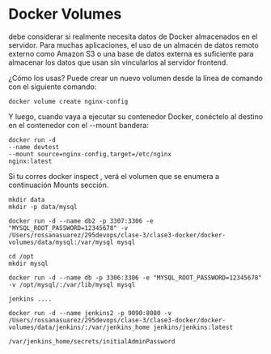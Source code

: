 # Docker Volumes

debe considerar si realmente necesita datos de Docker almacenados en el servidor. Para muchas aplicaciones, el uso de un almacén de datos remoto externo como Amazon S3 o una base de datos externa es suficiente para almacenar los datos que usan sin vincularlos al servidor frontend.


¿Cómo los usas?
Puede crear un nuevo volumen desde la línea de comando con el siguiente comando:
```
docker volume create nginx-config
````

Y luego, cuando vaya a ejecutar su contenedor Docker, conéctelo al destino en el contenedor con el --mount bandera:
```
docker run -d 
--name devtest 
--mount source=nginx-config,target=/etc/nginx 
nginx:latest
```

Si tu corres docker inspect <name>, verá el volumen que se enumera a continuación Mounts sección.

```
mkdir data
mkdir -p data/mysql

docker run -d --name db2 -p 3307:3306 -e "MYSQL_ROOT_PASSWORD=12345678" -v /Users/rossanasuarez/295devops/clase-3/clase3-docker/docker-volumes/data/mysql:/var/mysql mysql
````
```
cd /opt
mkdir mysql

docker run -d --name db -p 3306:3306 -e "MYSQL_ROOT_PASSWORD=12345678" -v /opt/mysql/:/var/lib/mysql mysql

```
```
jenkins ....

docker run -d --name jenkins2 -p 9090:8080 -v /Users/rossanasuarez/295devops/clase-3/clase3-docker/docker-volumes/data/jenkins/:/var/jenkins_home jenkins/jenkins:latest 

/var/jenkins_home/secrets/initialAdminPassword

```
